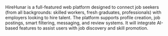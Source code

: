HireHunar is a full-featured web platform designed to connect job seekers (from all backgrounds: skilled workers, fresh graduates, professionals) with employers looking to hire talent. The platform supports profile creation, job postings, smart filtering, messaging, and review systems. It will integrate AI-based features to assist users with job discovery and skill promotion.
